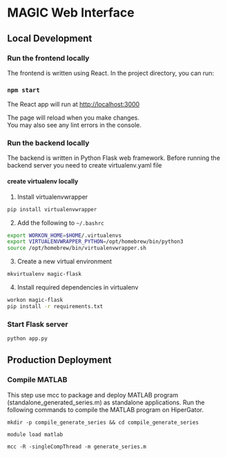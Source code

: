 # MAGIC Web Interface

## Local Development

### Run the frontend locally

The frontend is written using React. In the project directory, you can run:

### `npm start`

The React app will run at [http://localhost:3000](http://localhost:3000)

The page will reload when you make changes.\
You may also see any lint errors in the console.

### Run the backend locally

The backend is written in Python Flask web framework. Before running the backend server you need to create
virtualenv.yaml file

#### create virtualenv locally

1. Install virtualenvwrapper

```bash
pip install virtualenvwrapper
```

2. Add the following to `~/.bashrc`

```bash
export WORKON_HOME=$HOME/.virtualenvs
export VIRTUALENVWRAPPER_PYTHON=/opt/homebrew/bin/python3
source /opt/homebrew/bin/virtualenvwrapper.sh
```

3. Create a new virtual environment

```bash
mkvirtualenv magic-flask
```

4. Install required dependencies in virtualenv

```bash
workon magic-flask
pip install -r requirements.txt
```

### Start Flask server

```bash
python app.py
```

## Production Deployment

### Compile MATLAB

This step use mcc to package and deploy MATLAB program (standalone_generated_series.m) as standalone applications. 
Run the following commands to compile the MATLAB program on HiperGator.

```
mkdir -p compile_generate_series && cd compile_generate_series

module load matlab

mcc -R -singleCompThread -m generate_series.m
```

### 
